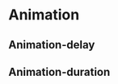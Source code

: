 <script setup>
import CdxDocsTokensTable from '../../src/components/tokens/TokensTable.vue';
import tokens from '@wikimedia/codex-design-tokens/dist/index.json';
</script>

# Animation

## Animation-delay

<CdxDocsTokensTable
	:tokens="tokens['animation-delay']"
	token-demo="CdxDocsAnimationDemo"
	css-property="animation-delay"
/>

## Animation-duration

<CdxDocsTokensTable
	:tokens="tokens['animation-duration']"
	token-demo="CdxDocsAnimationDemo"
	css-property="animation-duration"
/>